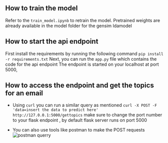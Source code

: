 ## How to train the model
Refer to the `train_model.ipynb` to retrain the model. Pretrained weights are already available in the model folder for the gensim ldamodel

## How to start the api endpoint 
First install the requirements by running the following command
```pip install -r requirements.txt```
Next, you can run the `app.py` file which contains the code for the api endpoint
The endpoint is started on your localhost at port 5000, 

## How to access the endpoint and get the topics for an email
- Using `curl` you can run a similar query as mentioned
```curl -X POST -F 'data=insert the data to predict here' http://127.0.0.1:5000/gettopics```
make sure to change the port number to your flask endpoint , by default flask server runs on port 5000

- You can also use tools like postman to make the POST requests
![postman querry](images/postman.png)
